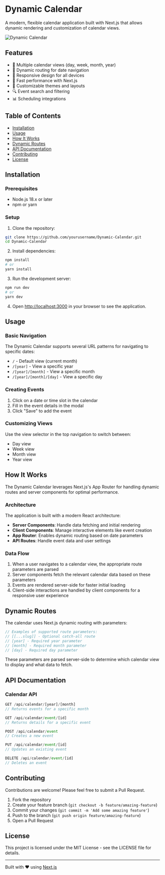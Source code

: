 # Dynamic Calendar

A modern, flexible calendar application built with Next.js that allows dynamic rendering and customization of calendar views.

![Dynamic Calendar](https://via.placeholder.com/800x400?text=Dynamic+Calendar)

## Features

- 📅 Multiple calendar views (day, week, month, year)
- 🔄 Dynamic routing for date navigation
- 📱 Responsive design for all devices
- 🚀 Fast performance with Next.js
- 🎨 Customizable themes and layouts
- 🔍 Event search and filtering
- 📊 Scheduling integrations

## Table of Contents

- [Installation](#installation)
- [Usage](#usage)
- [How It Works](#how-it-works)
- [Dynamic Routes](#dynamic-routes)
- [API Documentation](#api-documentation)
- [Contributing](#contributing)
- [License](#license)

## Installation

### Prerequisites

- Node.js 18.x or later
- npm or yarn

### Setup

1. Clone the repository:

```bash
git clone https://github.com/yourusername/Dynamic-Calendar.git
cd Dynamic-Calendar
```

2. Install dependencies:

```bash
npm install
# or
yarn install
```

3. Run the development server:

```bash
npm run dev
# or
yarn dev
```

4. Open [http://localhost:3000](http://localhost:3000) in your browser to see the application.

## Usage

### Basic Navigation

The Dynamic Calendar supports several URL patterns for navigating to specific dates:

- `/` - Default view (current month)
- `/[year]` - View a specific year
- `/[year]/[month]` - View a specific month
- `/[year]/[month]/[day]` - View a specific day

### Creating Events

1. Click on a date or time slot in the calendar
2. Fill in the event details in the modal
3. Click "Save" to add the event

### Customizing Views

Use the view selector in the top navigation to switch between:

- Day view
- Week view
- Month view
- Year view

## How It Works

The Dynamic Calendar leverages Next.js's App Router for handling dynamic routes and server components for optimal performance.

### Architecture

The application is built with a modern React architecture:

- **Server Components**: Handle data fetching and initial rendering
- **Client Components**: Manage interactive elements like event creation
- **App Router**: Enables dynamic routing based on date parameters
- **API Routes**: Handle event data and user settings

### Data Flow

1. When a user navigates to a calendar view, the appropriate route parameters are parsed
2. Server components fetch the relevant calendar data based on these parameters
3. Events are rendered server-side for faster initial loading
4. Client-side interactions are handled by client components for a responsive user experience

## Dynamic Routes

The calendar uses Next.js dynamic routing with parameters:

```javascript
// Examples of supported route parameters:
// [[...slug]] - Optional catch-all route
// [year] - Required year parameter
// [month] - Required month parameter
// [day] - Required day parameter
```

These parameters are parsed server-side to determine which calendar view to display and what data to fetch.

## API Documentation

### Calendar API

```javascript
GET /api/calendar/[year]/[month]
// Returns events for a specific month

GET /api/calendar/event/[id]
// Returns details for a specific event

POST /api/calendar/event
// Creates a new event

PUT /api/calendar/event/[id]
// Updates an existing event

DELETE /api/calendar/event/[id]
// Deletes an event
```

## Contributing

Contributions are welcome! Please feel free to submit a Pull Request.

1. Fork the repository
2. Create your feature branch (`git checkout -b feature/amazing-feature`)
3. Commit your changes (`git commit -m 'Add some amazing feature'`)
4. Push to the branch (`git push origin feature/amazing-feature`)
5. Open a Pull Request

## License

This project is licensed under the MIT License - see the LICENSE file for details.

---

Built with ❤️ using [Next.js](https://nextjs.org/)